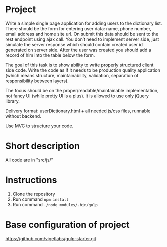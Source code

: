 # Project

Write a simple single page application for adding users to the dictionary list.
There should be the form for entering user data: name, phone number, email address and home site url. On submit this data should be sent to the rest endpoint using ajax call. You don’t need to implement server side, just simulate the server response which should contain created user id generated on server side. After the user was created you should add a record of him into the table below the form.

The goal of this task is to show ability to write properly structured client side code. Write the code as if it needs to be production quality application (which means structure, maintainability, validation, separation of responsibility between layers). 

The focus should be on the proper/readable/maintainable implementation, not fancy UI (while pretty UI is a plus).
It is allowed to use only jQuery library.

Delivery format:
userDictionary.html + all needed js/css files, runnable without backend.

Use MVC to structure your code.

# Short description

All code are in "src/js/"

# Instructions

1. Clone the repository
2. Run command `npm install`
3. Run command `./node_modules/.bin/gulp`

# Base configuration of project

https://github.com/vigetlabs/gulp-starter.git

